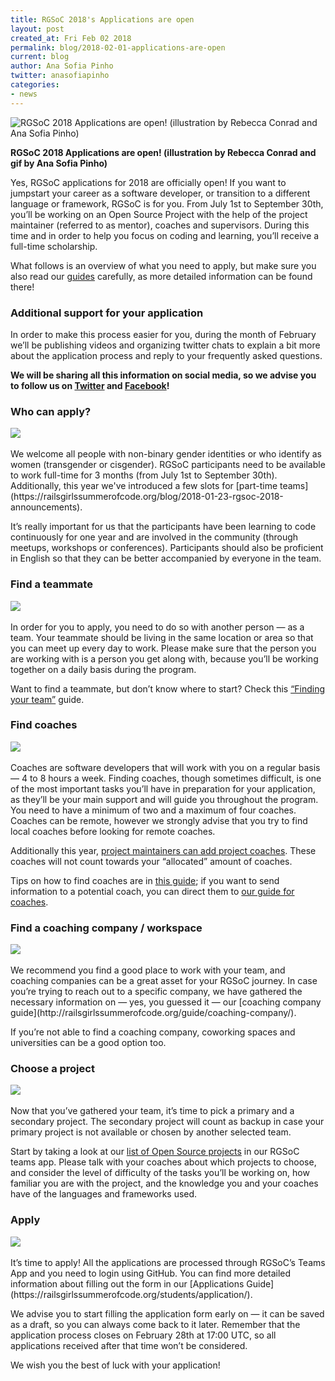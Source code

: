 ```yaml
---
title: RGSoC 2018's Applications are open
layout: post
created_at: Fri Feb 02 2018
permalink: blog/2018-02-01-applications-are-open
current: blog
author: Ana Sofia Pinho
twitter: anasofiapinho
categories:
- news
---
```


![RGSoC 2018 Applications are open! (illustration by Rebecca Conrad and Ana Sofia Pinho)](/img/blog/2018/2018-02-02-rgsoc-applications-are-open.gif)
<div class="image-credits"><b>RGSoC 2018 Applications are open! (illustration by Rebecca Conrad and gif by Ana Sofia Pinho)</b></div>

Yes, RGSoC applications for 2018 are officially open! If you want to jumpstart your career as a software developer, or transition to a different language or framework, RGSoC is for you. From July 1st to September 30th, you’ll be working on an Open Source Project with the help of the project maintainer (referred to as mentor), coaches and supervisors. During this time and in order to help you focus on coding and learning, you’ll receive a full-time scholarship.

What follows is an overview of what you need to apply, but make sure you also read our [guides](https://railsgirlssummerofcode.org/students/application/#requirements-program) carefully, as more detailed information can be found there!


### Additional support for your application

In order to make this process easier for you, during the month of February we’ll be publishing videos and organizing twitter chats to explain a bit more about the application process and reply to your frequently asked questions. 

**We will be sharing all this information on social media, so we advise you to follow us on [Twitter](https://twitter.com/railsgirlssoc) and [Facebook](https://www.facebook.com/Rails-Girls-Summer-of-Code-620914904656191/)!**

### Who can apply?

<div class="smaller">
<img src="/img/blog/2018/2018-02-02-rgsoc-applications-are-open-you.jpg">
</div>

<br>
We welcome all people with non-binary gender identities or who identify as women (transgender or cisgender).   
RGSoC participants need to be available to work full-time for 3 months (from July 1st to September 30th). Additionally, this year we've introduced a few slots for [part-time teams](https://railsgirlssummerofcode.org/blog/2018-01-23-rgsoc-2018-announcements).

It’s really important for us that the participants have been learning to code continuously for one year and are involved in the community (through meetups, workshops or conferences).
Participants should also be proficient in English so that they can be better accompanied by everyone in the team.

### Find a teammate

<div class="smaller">
<img src="/img/blog/2018/2018-02-02-rgsoc-applications-are-open-team.jpg">
</div>

<br>
In order for you to apply, you need to do so with another person — as a team. Your teammate should be living in the same location or area so that you can meet up every day to work. Please make sure that the person you are working with is a person you get along with, because you’ll be working together on a daily basis during the program.

Want to find a teammate, but don’t know where to start? Check this [“Finding your team”](https://railsgirlssummerofcode.org/students/finding-your-team/) guide.

### Find coaches

<div class="smaller">
<img src="/img/blog/2018/2018-02-02-rgsoc-applications-are-open-coaches.jpg">
</div>

<br>
Coaches are software developers that will work with you on a regular basis — 4 to 8 hours a week. Finding coaches, though sometimes difficult, is one of the most important tasks you’ll have in preparation for your application, as they’ll be your main support and will guide you throughout the program. You need to have a minimum of  two and a maximum of four coaches.
Coaches can be remote, however we strongly advise that you try to find local coaches before looking for remote coaches.

Additionally this year, [project maintainers can add project coaches](https://railsgirlssummerofcode.org/blog/2018-01-23-rgsoc-2018-announcements). These coaches will not count towards your “allocated” amount of coaches.

Tips on how to find coaches are in [this guide](http://railsgirlssummerofcode.org/students/finding-your-team/); if you want to send information to a potential coach, you can direct them to [our guide for coaches](http://railsgirlssummerofcode.org/guide/coaching/).

### Find a coaching company / workspace

<div class="smaller">
<img src="/img/blog/2018/2018-02-02-rgsoc-applications-are-open-workspace.jpg">
</div>

<br>
We recommend you find a good place to work with your team, and coaching companies can be a great asset for your RGSoC journey. In case you’re trying to reach out to a specific company, we have gathered the necessary information on — yes, you guessed it — our [coaching company guide](http://railsgirlssummerofcode.org/guide/coaching-company/).

If you’re not able to find a coaching company, coworking spaces and universities can be a good option too.

### Choose a project

<div class="smaller">
<img src="/img/blog/2018/2018-02-02-rgsoc-applications-are-open-project.jpg">
</div>

<br>
Now that you’ve gathered your team, it’s time to pick a primary and a secondary project. The secondary project will count as backup in case your primary project is not available or chosen by another selected team.

Start by taking a look at our [list of Open Source projects](link) in our RGSoC teams app. Please talk with your coaches about which projects to choose, and consider the level of difficulty of the tasks you’ll be working on, how familiar you are with the project, and the knowledge you and your coaches have of the languages and frameworks used.

### Apply

<div class="smaller">
<img src="/img/blog/2018/2018-02-02-rgsoc-applications-are-open-apply.jpg">
</div>

<br>
It’s time to apply! All the applications are processed through RGSoC’s Teams App and you need to login using GitHub. You can find more detailed information about filling out the form in our [Applications Guide](https://railsgirlssummerofcode.org/students/application/).

We advise you to start filling the application form early on — it can be saved as a draft, so you can always come back to it later. Remember that the application process closes on February 28th at 17:00 UTC, so all applications received after that time won’t be considered. 

We wish you the best of luck with your application!

